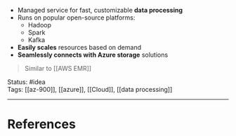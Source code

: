 - ﻿﻿Managed service for fast, customizable **data processing**
- ﻿﻿Runs on popular open-source platforms:
	- ﻿﻿Hadoop
	- ﻿﻿Spark
	- Kafka
- ﻿﻿**Easily scales** resources based on demand
- ﻿﻿**Seamlessly connects with Azure storage** solutions

> Similar to [[AWS EMR]]

Status: #idea  
Tags: [[az-900]], [[azure]], [[Cloud]], [[data processing]]  

---
# References